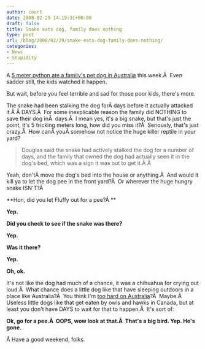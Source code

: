 ```yaml
---
author: court
date: 2008-02-29 14:19:31+00:00
draft: false
title: Snake eats dog, family does nothing
type: post
url: /blog/2008/02/29/snake-eats-dog-family-does-nothing/
categories:
- News
- Stupidity
---
```


A [5 meter python ate a family's pet dog in Australia](http://cnews.canoe.ca/CNEWS/World/2008/02/27/4879296-ap.html) this week.Â  Even sadder still, the kids watched it happen.

But wait, before you feel terrible and sad for those poor kids, there's more.

The snake had been stalking the dog forÂ days before it actually attacked it.Â Â DAYS.Â  For some inexplicable reason the family did NOTHING to save their dog inÂ  days.Â  I mean yes, it's a big snake, but that's just the point, it's 5 fricking meters long, how did you miss it?Â  Seriously, that's just crazy.Â  How canÂ youÂ somehow not notice the huge killer reptile in your yard?


<blockquote>Douglas said the snake had actively stalked the dog for a number of days, and the family that owned the dog had actually seen it in the dog's bed, which was a sign it was out to get it.Â Â </blockquote>


Yeah, don'tÂ move the dog's bed into the house or anything.Â  And would it kill ya to let the dog pee in the front yard?Â  Or wherever the huge hungry snake ISN'T?Â 

**Hon, did you let Fluffy out for a pee?Â **

**Yep.**

**Did you check to see if the snake was there?**

**Yep.**

**Was it there?**

**Yep.**

**Oh, ok.**

It's not like the dog had much of a chance, it was a chihuahua for crying out loud.Â  What chance does a little dog like that have sleeping outdoors in a place like Australia?Â  You think I'm [too hard on Australia](http://www.vallentyne.com/blog/2008/01/28/canada-is-too-dangerous-for-australians/)?Â  Maybe.Â  Useless little dogs like that get eaten by owls and hawks in Canada, but at least you don't have DAYS to wait for that to happen.Â  It's sort of:

**Ok, go for a pee.Â  OOPS, wow look at that.Â  That's a big bird. Yep. He's gone.**

Â Have a good weekend, folks.
